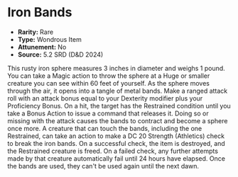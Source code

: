 # Iron Bands

- **Rarity:** Rare
- **Type:** Wondrous Item
- **Attunement:** No
- **Source:** 5.2 SRD (D&D 2024)

This rusty iron sphere measures 3 inches in diameter and weighs 1 pound. You can take a Magic action to throw the sphere at a Huge or smaller creature you can see within 60 feet of yourself. As the sphere moves through the air, it opens into a tangle of metal bands. Make a ranged attack roll with an attack bonus equal to your Dexterity modifier plus your Proficiency Bonus. On a hit, the target has the Restrained condition until you take a Bonus Action to issue a command that releases it. Doing so or missing with the attack causes the bands to contract and become a sphere once more. A creature that can touch the bands, including the one Restrained, can take an action to make a DC 20 Strength (Athletics) check to break the iron bands. On a successful check, the item is destroyed, and the Restrained creature is freed. On a failed check, any further attempts made by that creature automatically fail until 24 hours have elapsed. Once the bands are used, they can't be used again until the next dawn.
